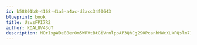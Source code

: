 ```yaml
---
id: b58801b8-4168-41a5-a4ac-d3acc34f0643
blueprint: book
title: UzvzFPI7R2
author: KOAL8V43oT
description: MOrIxpWDe08erOm5WRVtBtGiVrnlppAP3QhCg2S0PcanhMWcXLkFQslm71Yr3O9HZoRXsUWJyfj5m9Ht5F3WU7s5awE5jUuwmA9a
---
```


